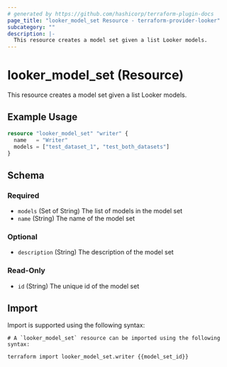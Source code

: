 ```yaml
---
# generated by https://github.com/hashicorp/terraform-plugin-docs
page_title: "looker_model_set Resource - terraform-provider-looker"
subcategory: ""
description: |-
  This resource creates a model set given a list Looker models.
---
```


# looker_model_set (Resource)

This resource creates a model set given a list Looker models.

## Example Usage

```terraform
resource "looker_model_set" "writer" {
  name   = "Writer"
  models = ["test_dataset_1", "test_both_datasets"]
}
```

<!-- schema generated by tfplugindocs -->
## Schema

### Required

- `models` (Set of String) The list of models in the model set
- `name` (String) The name of the model set

### Optional

- `description` (String) The description of the model set

### Read-Only

- `id` (String) The unique id of the model set

## Import

Import is supported using the following syntax:

```shell
# A `looker_model_set` resource can be imported using the following syntax:

terraform import looker_model_set.writer {{model_set_id}}
```
